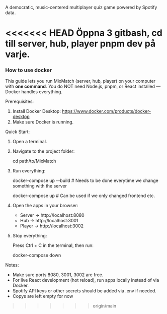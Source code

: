 A democratic, music-centered multiplayer quiz game powered by Spotify data.

<<<<<<< HEAD
Öppna 3 gitbash, 
cd till server, hub, player
pnpm dev på varje.
=======
### How to use docker
This guide lets you run MixMatch (server, hub, player) on your computer with **one command**. You do NOT need Node.js, pnpm, or React installed — Docker handles everything.

Prerequisites:
1. Install Docker Desktop: https://www.docker.com/products/docker-desktop
2. Make sure Docker is running.

Quick Start:

1. Open a terminal.
2. Navigate to the project folder:

   cd path/to/MixMatch

3. Run everything:

   docker-compose up --build # Needs to be done everytime we change something with the server

   docker-compose up # Can be used if we only changed frontend etc.

5. Open the apps in your browser:

   - Server → http://localhost:8080
   - Hub → http://localhost:3001
   - Player → http://localhost:3002

6. Stop everything:

   Press Ctrl + C in the terminal, then run:

   docker-compose down

Notes:
- Make sure ports 8080, 3001, 3002 are free.
- For live React development (hot reload), run apps locally instead of via Docker.
- Spotify API keys or other secrets should be added via .env if needed.
- Copys are left empty for now
>>>>>>> origin/main
